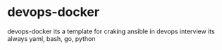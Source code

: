# devops-docker
devops-docker
its a template for craking ansible in devops interview
its always yaml, bash, go, python
